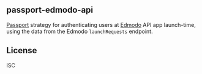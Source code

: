 ## passport-edmodo-api

[Passport](http://passportjs.org/) strategy for authenticating users at [Edmodo](http://edmodo.com) API app launch-time, using the data from the Edmodo `launchRequests` endpoint.


## License
ISC

